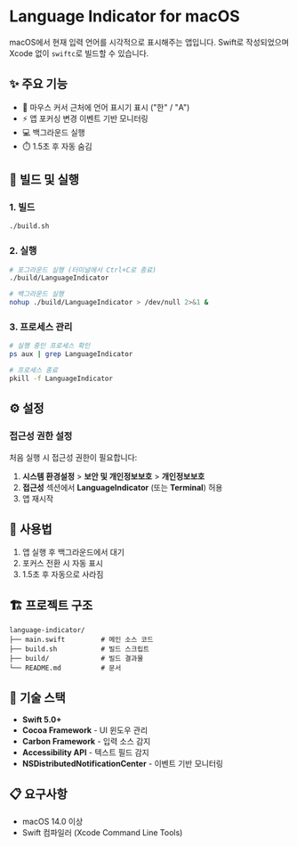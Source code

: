 # Language Indicator for macOS

macOS에서 현재 입력 언어를 시각적으로 표시해주는 앱입니다. Swift로 작성되었으며 Xcode 없이 `swiftc`로 빌드할 수 있습니다.

## ✨ 주요 기능

- 🎯 마우스 커서 근처에 언어 표시기 표시 ("한" / "A")
- ⚡ 앱 포커싱 변경 이벤트 기반 모니터링
- 💻 백그라운드 실행
- ⏱️ 1.5초 후 자동 숨김

## 🚀 빌드 및 실행

### 1. 빌드
```bash
./build.sh
```

### 2. 실행
```bash
# 포그라운드 실행 (터미널에서 Ctrl+C로 종료)
./build/LanguageIndicator

# 백그라운드 실행
nohup ./build/LanguageIndicator > /dev/null 2>&1 &
```

### 3. 프로세스 관리
```bash
# 실행 중인 프로세스 확인
ps aux | grep LanguageIndicator

# 프로세스 종료
pkill -f LanguageIndicator
```

## ⚙️ 설정

### 접근성 권한 설정
처음 실행 시 접근성 권한이 필요합니다:

1. **시스템 환경설정** > **보안 및 개인정보보호** > **개인정보보호**
2. **접근성** 섹션에서 **LanguageIndicator** (또는 **Terminal**) 허용
3. 앱 재시작

## 📱 사용법

1. 앱 실행 후 백그라운드에서 대기
2. 포커스 전환 시 자동 표시
3. 1.5초 후 자동으로 사라짐

## 🏗️ 프로젝트 구조

```
language-indicator/
├── main.swift         # 메인 소스 코드
├── build.sh           # 빌드 스크립트
├── build/             # 빌드 결과물
└── README.md          # 문서
```

## 🔧 기술 스택

- **Swift 5.0+**
- **Cocoa Framework** - UI 윈도우 관리
- **Carbon Framework** - 입력 소스 감지
- **Accessibility API** - 텍스트 필드 감지
- **NSDistributedNotificationCenter** - 이벤트 기반 모니터링

## 📋 요구사항

- macOS 14.0 이상
- Swift 컴파일러 (Xcode Command Line Tools)
